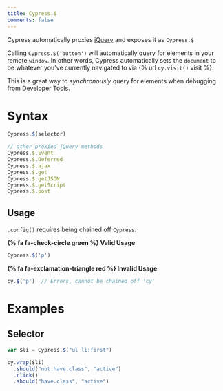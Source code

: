 ```yaml
---
title: Cypress.$
comments: false
---
```


Cypress automatically proxies [jQuery](https://jquery.com/) and exposes it as `Cypress.$`

Calling `Cypress.$('button')` will automatically query for elements in your remote `window`. In other words, Cypress automatically sets the `document` to be whatever you've currently navigated to via {% url `cy.visit()` visit %}.

This is a great way to *synchronously* query for elements when debugging from Developer Tools.

# Syntax

```javascript
Cypress.$(selector)

// other proxied jQuery methods
Cypress.$.Event
Cypress.$.Deferred
Cypress.$.ajax
Cypress.$.get
Cypress.$.getJSON
Cypress.$.getScript
Cypress.$.post
```

## Usage

`.config()` requires being chained off `Cypress`.

**{% fa fa-check-circle green %} Valid Usage**

```javascript
Cypress.$('p')
```

**{% fa fa-exclamation-triangle red %} Invalid Usage**

```javascript
cy.$('p')  // Errors, cannot be chained off 'cy'
```

# Examples

## Selector

```javascript
var $li = Cypress.$("ul li:first")

cy.wrap($li)
  .should("not.have.class", "active")
  .click()
  .should("have.class", "active")
```
